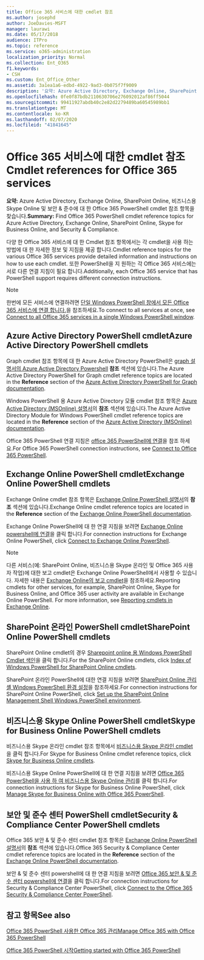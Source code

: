 ```yaml
---
title: Office 365 서비스에 대한 cmdlet 참조
ms.author: josephd
author: JoeDavies-MSFT
manager: laurawi
ms.date: 05/17/2018
audience: ITPro
ms.topic: reference
ms.service: o365-administration
localization_priority: Normal
ms.collection: Ent_O365
f1.keywords:
- CSH
ms.custom: Ent_Office_Other
ms.assetid: 3a1ea1a6-edbd-4922-9ad3-0b075f7f9009
description: '요약: Azure Active Directory, Exchange Online, SharePoint Online, 비즈니스용 Skype Online 및 보안 & 준수에 대 한 Office 365 PowerShell cmdlet 참조 항목을 찾습니다.'
ms.openlocfilehash: 0fe0f87bdb2110630706e276092012af86ff5044
ms.sourcegitcommit: 99411927abdb40c2e82d2279489ba60545989bb1
ms.translationtype: MT
ms.contentlocale: ko-KR
ms.lasthandoff: 02/07/2020
ms.locfileid: "41841645"
---
```

# <a name="cmdlet-references-for-office-365-services"></a><span data-ttu-id="01b7d-103">Office 365 서비스에 대한 cmdlet 참조</span><span class="sxs-lookup"><span data-stu-id="01b7d-103">Cmdlet references for Office 365 services</span></span>

 <span data-ttu-id="01b7d-104">**요약:** Azure Active Directory, Exchange Online, SharePoint Online, 비즈니스용 Skype Online 및 보안 & 준수에 대 한 Office 365 PowerShell cmdlet 참조 항목을 찾습니다.</span><span class="sxs-lookup"><span data-stu-id="01b7d-104">**Summary:** Find Office 365 PowerShell cmdlet reference topics for Azure Active Directory, Exchange Online, SharePoint Online, Skype for Business Online, and Security & Compliance.</span></span>
  
<span data-ttu-id="01b7d-105">다양 한 Office 365 서비스에 대 한 Cmdlet 참조 항목에서는 각 cmdlet을 사용 하는 방법에 대 한 자세한 정보 및 지침을 제공 합니다.</span><span class="sxs-lookup"><span data-stu-id="01b7d-105">Cmdlet reference topics for the various Office 365 services provide detailed information and instructions on how to use each cmdlet.</span></span> <span data-ttu-id="01b7d-106">또한 PowerShell을 지 원하는 각 Office 365 서비스에는 서로 다른 연결 지침이 필요 합니다.</span><span class="sxs-lookup"><span data-stu-id="01b7d-106">Additionally, each Office 365 service that has PowerShell support requires different connection instructions.</span></span>
  
> [!NOTE]
> <span data-ttu-id="01b7d-107">한번에 모든 서비스에 연결하려면 [단일 Windows PowerShell 창에서 모든 Office 365 서비스에 연결 합니다.](connect-to-all-office-365-services-in-a-single-windows-powershell-window.md)을 참조하세요.</span><span class="sxs-lookup"><span data-stu-id="01b7d-107">To connect to all services at once, see [Connect to all Office 365 services in a single Windows PowerShell window](connect-to-all-office-365-services-in-a-single-windows-powershell-window.md).</span></span> 
  
## <a name="azure-active-directory-powershell-cmdlets"></a><span data-ttu-id="01b7d-108">Azure Active Directory PowerShell cmdlet</span><span class="sxs-lookup"><span data-stu-id="01b7d-108">Azure Active Directory PowerShell cmdlets</span></span>

<span data-ttu-id="01b7d-109">Graph cmdlet 참조 항목에 대 한 Azure Active Directory PowerShell은 [graph 설명서의 Azure Active Directory Powershell](https://docs.microsoft.com/powershell/azure/active-directory/install-adv2?view=azureadps-2.0) **참조** 섹션에 있습니다.</span><span class="sxs-lookup"><span data-stu-id="01b7d-109">The Azure Active Directory PowerShell for Graph cmdlet reference topics are located in the **Reference** section of the [Azure Active Directory PowerShell for Graph documentation](https://docs.microsoft.com/powershell/azure/active-directory/install-adv2?view=azureadps-2.0).</span></span>

<span data-ttu-id="01b7d-110">Windows PowerShell 용 Azure Active Directory 모듈 cmdlet 참조 항목은 [Azure Active Directory (MSOnline) 설명서](https://docs.microsoft.com/powershell/azure/active-directory/overview?view=azureadps-1.0)의 **참조** 섹션에 있습니다.</span><span class="sxs-lookup"><span data-stu-id="01b7d-110">The Azure Active Directory Module for Windows PowerShell cmdlet reference topics are located in the **Reference** section of the [Azure Active Directory (MSOnline) documentation](https://docs.microsoft.com/powershell/azure/active-directory/overview?view=azureadps-1.0).</span></span>

<span data-ttu-id="01b7d-111">Office 365 PowerShell 연결 지침은 [office 365 PowerShell에 연결](connect-to-office-365-powershell.md)을 참조 하세요.</span><span class="sxs-lookup"><span data-stu-id="01b7d-111">For Office 365 PowerShell connection instructions, see [Connect to Office 365 PowerShell](connect-to-office-365-powershell.md).</span></span>
  
## <a name="exchange-online-powershell-cmdlets"></a><span data-ttu-id="01b7d-112">Exchange Online PowerShell cmdlet</span><span class="sxs-lookup"><span data-stu-id="01b7d-112">Exchange Online PowerShell cmdlets</span></span>

<span data-ttu-id="01b7d-113">Exchange Online cmdlet 참조 항목은 [Exchange Online PowerShell 설명서](https://docs.microsoft.com/powershell/exchange/exchange-online/exchange-online-powershell?view=exchange-ps)의 **참조** 섹션에 있습니다.</span><span class="sxs-lookup"><span data-stu-id="01b7d-113">Exchange Online cmdlet reference topics are located in the **Reference** section of the [Exchange Online PowerShell documentation](https://docs.microsoft.com/powershell/exchange/exchange-online/exchange-online-powershell?view=exchange-ps).</span></span>
  
<span data-ttu-id="01b7d-114">Exchange Online PowerShell에 대 한 연결 지침을 보려면 [Exchange Online powershell에 연결](https://go.microsoft.com/fwlink/p/?LinkId=396554)을 클릭 합니다.</span><span class="sxs-lookup"><span data-stu-id="01b7d-114">For connection instructions for Exchange Online PowerShell, click [Connect to Exchange Online PowerShell](https://go.microsoft.com/fwlink/p/?LinkId=396554).</span></span>
  
> [!NOTE]
> <span data-ttu-id="01b7d-p102">다른 서비스(예: SharePoint Online, 비즈니스용 Skype 온라인 및 Office 365 사용자 작업)에 대한 보고 cmdlet은 Exchange Online PowerShell에서 사용할 수 있습니다. 자세한 내용은 [Exchange Online의 보고 cmdlet](https://go.microsoft.com/fwlink/p/?LinkId=691595)을 참조하세요.</span><span class="sxs-lookup"><span data-stu-id="01b7d-p102">Reporting cmdlets for other services, for example, SharePoint Online, Skype for Business Online, and Office 365 user activity are available in Exchange Online PowerShell. For more information, see [Reporting cmdlets in Exchange Online](https://go.microsoft.com/fwlink/p/?LinkId=691595).</span></span> 
  
## <a name="sharepoint-online-powershell-cmdlets"></a><span data-ttu-id="01b7d-117">SharePoint 온라인 PowerShell cmdlet</span><span class="sxs-lookup"><span data-stu-id="01b7d-117">SharePoint Online PowerShell cmdlets</span></span>

<span data-ttu-id="01b7d-118">SharePoint Online cmdlet의 경우 [Sharepoint online 용 Windows PowerShell Cmdlet 색인](https://go.microsoft.com/fwlink/p/?LinkId=691476)을 클릭 합니다.</span><span class="sxs-lookup"><span data-stu-id="01b7d-118">For the SharePoint Online cmdlets, click [Index of Windows PowerShell for SharePoint Online cmdlets](https://go.microsoft.com/fwlink/p/?LinkId=691476).</span></span>
  
<span data-ttu-id="01b7d-119">SharePoint 온라인 PowerShell에 대한 연결 지침을 보려면 [SharePoint Online 관리 셸 Windows PowerShell 환경 설정](https://go.microsoft.com/fwlink/p/?LinkId=691603)을 참조하세요.</span><span class="sxs-lookup"><span data-stu-id="01b7d-119">For connection instructions for SharePoint Online PowerShell, click [Set up the SharePoint Online Management Shell Windows PowerShell environment](https://go.microsoft.com/fwlink/p/?LinkId=691603).</span></span>
  
## <a name="skype-for-business-online-powershell-cmdlets"></a><span data-ttu-id="01b7d-120">비즈니스용 Skype Online PowerShell cmdlet</span><span class="sxs-lookup"><span data-stu-id="01b7d-120">Skype for Business Online PowerShell cmdlets</span></span>

<span data-ttu-id="01b7d-121">비즈니스용 Skype 온라인 cmdlet 참조 항목에서 [비즈니스용 Skype 온라인 cmdlet](https://technet.microsoft.com/library/mt228132.aspx)을 클릭 합니다.</span><span class="sxs-lookup"><span data-stu-id="01b7d-121">For Skype for Business Online cmdlet reference topics, click [Skype for Business Online cmdlets](https://technet.microsoft.com/library/mt228132.aspx).</span></span>
  
<span data-ttu-id="01b7d-122">비즈니스용 Skype Online PowerShell에 대 한 연결 지침을 보려면 [Office 365 PowerShell을 사용 하 여 비즈니스용 Skype Online 관리](manage-skype-for-business-online-with-office-365-powershell.md)를 클릭 합니다.</span><span class="sxs-lookup"><span data-stu-id="01b7d-122">For connection instructions for Skype for Business Online PowerShell, click [Manage Skype for Business Online with Office 365 PowerShell](manage-skype-for-business-online-with-office-365-powershell.md).</span></span>

## <a name="security-amp-compliance-center-powershell-cmdlets"></a><span data-ttu-id="01b7d-123">보안 및 준수 센터 PowerShell cmdlet</span><span class="sxs-lookup"><span data-stu-id="01b7d-123">Security &amp; Compliance Center PowerShell cmdlets</span></span>

<span data-ttu-id="01b7d-124">Office 365 보안 &amp; 및 준수 센터 cmdlet 참조 항목은 [Exchange Online PowerShell 설명서](https://docs.microsoft.com/powershell/exchange/exchange-online/exchange-online-powershell?view=exchange-ps)의 **참조** 섹션에 있습니다.</span><span class="sxs-lookup"><span data-stu-id="01b7d-124">Office 365 Security &amp; Compliance Center cmdlet reference topics are located in the **Reference** section of the [Exchange Online PowerShell documentation](https://docs.microsoft.com/powershell/exchange/exchange-online/exchange-online-powershell?view=exchange-ps).</span></span>
  
<span data-ttu-id="01b7d-125">보안 &amp; 및 준수 센터 powershell에 대 한 연결 지침을 보려면 [Office 365 보안 &amp; 및 준수 센터 powershell에 연결](https://docs.microsoft.com/powershell/exchange/office-365-scc/connect-to-scc-powershell/connect-to-scc-powershell?view=exchange-ps)을 클릭 합니다.</span><span class="sxs-lookup"><span data-stu-id="01b7d-125">For connection instructions for Security &amp; Compliance Center PowerShell, click [Connect to the Office 365 Security &amp; Compliance Center PowerShell](https://docs.microsoft.com/powershell/exchange/office-365-scc/connect-to-scc-powershell/connect-to-scc-powershell?view=exchange-ps).</span></span>


  
## <a name="see-also"></a><span data-ttu-id="01b7d-126">참고 항목</span><span class="sxs-lookup"><span data-stu-id="01b7d-126">See also</span></span>

[<span data-ttu-id="01b7d-127">Office 365 PowerShell 사용한 Office 365 관리</span><span class="sxs-lookup"><span data-stu-id="01b7d-127">Manage Office 365 with Office 365 PowerShell</span></span>](manage-office-365-with-office-365-powershell.md)
  
[<span data-ttu-id="01b7d-128">Office 365 PowerShell 시작</span><span class="sxs-lookup"><span data-stu-id="01b7d-128">Getting started with Office 365 PowerShell</span></span>](getting-started-with-office-365-powershell.md)

